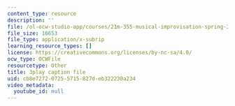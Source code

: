 ```yaml
---
content_type: resource
description: ''
file: /ol-ocw-studio-app/courses/21m-355-musical-improvisation-spring-2013/cb8e727207255715827deb322230a234_s31hXhmhUws.vtt
file_size: 16653
file_type: application/x-subrip
learning_resource_types: []
license: https://creativecommons.org/licenses/by-nc-sa/4.0/
ocw_type: OCWFile
resourcetype: Other
title: 3play caption file
uid: cb8e7272-0725-5715-827d-eb322230a234
video_metadata:
  youtube_id: null
---
```

